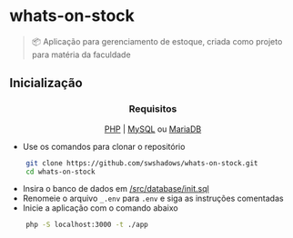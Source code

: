 # whats-on-stock

> 📦 Aplicação para gerenciamento de estoque, criada como projeto para matéria da faculdade

<!-- OPTIONAL ICON
<div align="center">
    <img width=200 src="./public/favicon.png">
</div> -->

## Inicialização

<div align=center>

### Requisitos

[PHP](https://php.net/) | [MySQL](https://www.mysql.com) ou [MariaDB](https://mariadb.org)

</div>

- Use os comandos para clonar o repositório

```bash
	git clone https://github.com/swshadows/whats-on-stock.git
	cd whats-on-stock
```

- Insira o banco de dados em [/src/database/init.sql](/src/database/init.sql)
- Renomeie o arquivo `_.env` para `.env` e siga as instruções comentadas
- Inicie a aplicação com o comando abaixo

```bash
	php -S localhost:3000 -t ./app
```
